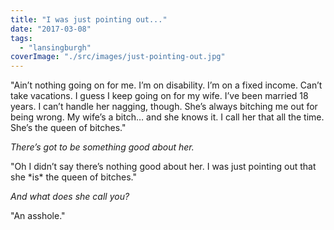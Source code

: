 ```yaml
---
title: "I was just pointing out..."
date: "2017-03-08"
tags: 
  - "lansingburgh"
coverImage: "./src/images/just-pointing-out.jpg"
---
```


"Ain’t nothing going on for me. I’m on disability. I’m on a fixed income. Can’t take vacations. I guess I keep going on for my wife. I’ve been married 18 years. I can’t handle her nagging, though. She’s always bitching me out for being wrong. My wife’s a bitch… and she knows it. I call her that all the time. She’s the queen of bitches."

_There’s got to be something good about her._

"Oh I didn’t say there’s nothing good about her. I was just pointing out that she \*is\* the queen of bitches."

_And what does she call you?_

"An asshole."
